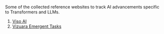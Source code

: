 Some of the collected reference websites to track AI advancements specific to Transformers and LLMs.

1. [Viso AI](https://viso.ai/)
2. [Vizuara Emergent Tasks](https://vizuara-one.vercel.app/tools)
